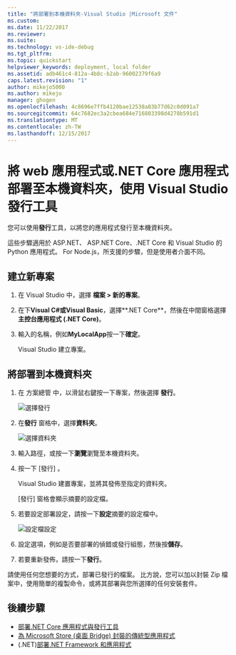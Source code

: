 ```yaml
---
title: "將部署到本機資料夾-Visual Studio |Microsoft 文件"
ms.custom: 
ms.date: 11/22/2017
ms.reviewer: 
ms.suite: 
ms.technology: vs-ide-debug
ms.tgt_pltfrm: 
ms.topic: quickstart
helpviewer_keywords: deployment, local folder
ms.assetid: adb461c4-812a-4b8c-b2ab-96002379f6a9
caps.latest.revision: "1"
author: mikejo5000
ms.author: mikejo
manager: ghogen
ms.openlocfilehash: 4c8696e7ffb4120bae12538a03b77d62c0d091a7
ms.sourcegitcommit: 64c7682ec3a2cbea684e716803398d4278b591d1
ms.translationtype: MT
ms.contentlocale: zh-TW
ms.lasthandoff: 12/15/2017
---
```

# <a name="deploy-a-web-app-or-net-core-app-to-a-local-folder-using-the-visual-studio-publish-tool"></a>將 web 應用程式或.NET Core 應用程式部署至本機資料夾，使用 Visual Studio 發行工具

您可以使用**發行**工具，以將您的應用程式發行至本機資料夾。 

這些步驟適用於 ASP.NET、 ASP.NET Core、.NET Core 和 Visual Studio 的 Python 應用程式。 For Node.js，所支援的步驟，但是使用者介面不同。

## <a name="create-a-new-project"></a>建立新專案 

1. 在 Visual Studio 中，選擇 **檔案 > 新的專案**。

1. 在下**Visual C#**或**Visual Basic**，選擇**.NET Core**，然後在中間窗格選擇**主控台應用程式 (.NET Core)**。

1. 輸入的名稱，例如**MyLocalApp**按一下**確定**。

    Visual Studio 建立專案。

## <a name="deploy-to-a-local-folder"></a>將部署到本機資料夾

1. 在 方案總管 中，以滑鼠右鍵按一下專案，然後選擇 **發行**。

    ![選擇發行](../deployment/media/quickstart-publish.png "選擇發行")

1. 在**發行** 窗格中，選擇**資料夾**。

    ![選擇資料夾](../deployment/media/quickstart-publish-folder.png "選擇資料夾")

1. 輸入路徑，或按一下**瀏覽**瀏覽至本機資料夾。

1. 按一下 [發行] 。

    Visual Studio 建置專案，並將其發佈至指定的資料夾。

    [發行] 窗格會顯示摘要的設定檔。

1. 若要設定部署設定，請按一下**設定**摘要的設定檔中。

    ![設定檔設定](../deployment/media/quickstart-profile-settings.png "設定檔設定") 

1. 設定選項，例如是否要部署的偵錯或發行組態，然後按**儲存**。

1. 若要重新發佈，請按一下**發行**。

請使用任何您想要的方式，部署已發行的檔案。 比方說，您可以加以封裝 Zip 檔案中，使用簡單的複製命令，或將其部署與您所選擇的任何安裝套件。

## <a name="next-steps"></a>後續步驟

- [部署.NET Core 應用程式與發行工具](https://docs.microsoft.com/en-us/dotnet/core/deploying/deploy-with-vs)
- [為 Microsoft Store (桌面 Bridge) 封裝的傳統型應用程式](https://docs.microsoft.com/en-us/windows/uwp/porting/desktop-to-uwp-packaging-dot-net)
- (.NET)[部署.NET Framework 和應用程式](https://docs.microsoft.com/en-us/dotnet/framework/deployment/)
